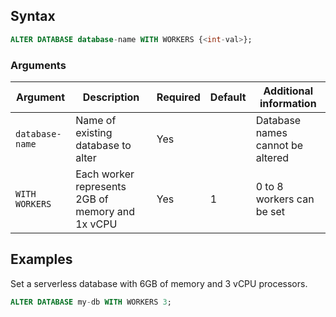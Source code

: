 <!--setup as include because there's a page in cloud for adding/removing workers ATM. Ideally that'd be removed in favour of GUI help but until then, this is what we've got-->

## Syntax

```sql
ALTER DATABASE database-name WITH WORKERS {<int-val>};
```

###  Arguments

| Argument | Description | Required | Default | Additional information |
|---|---|---|---|---|
| `database-name` | Name of existing database to alter | Yes |  | Database names cannot be altered |
| `WITH WORKERS` | Each worker represents 2GB of memory and 1x vCPU | Yes | 1 | 0 to 8 workers can be set |

## Examples

Set a serverless database with 6GB of memory and 3 vCPU processors.

```sql
ALTER DATABASE my-db WITH WORKERS 3;
```
